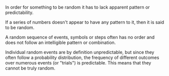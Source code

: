 In order for something to be random it has to lack apparent pattern or predictability.

If a series of numbers doesn't appear to have any pattern to it, then it is said to be random.

A random sequence of events, symbols or steps often has no order and does not follow an intelligible pattern or combination.

Individual random events are by definition unpredictable, but since they often follow a probability distribution, the frequency of different outcomes over numerous events (or "trials") is predictable. This means that they cannot be truly random.
